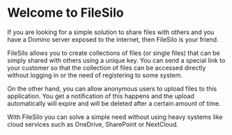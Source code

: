 # Welcome to FileSilo

If you are looking for a simple solution to share files with others and you have a Domino server exposed to the internet, then FileSilo is your friend.

FileSilo allows you to create collections of files (or single files) that can be simply shared with others using a unique key. You can send a special link to your customer so that the collection of files can be accessed directly without logging in or the need of registering to some system.

On the other hand, you can allow anonymous users to upload files to this application. You get a notification of this happens and the upload automatically will expire and will be deleted after a certain amount of time.

With FileSilo you can solve a simple need without using heavy systems like cloud services such as OneDrive, SharePoint or NextCloud.
